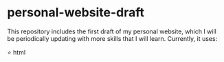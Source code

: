 # personal-website-draft
This repository includes the first draft of my personal website, which I will be periodically updating with more skills that I will learn.
Currently, it uses:

⭐ html
